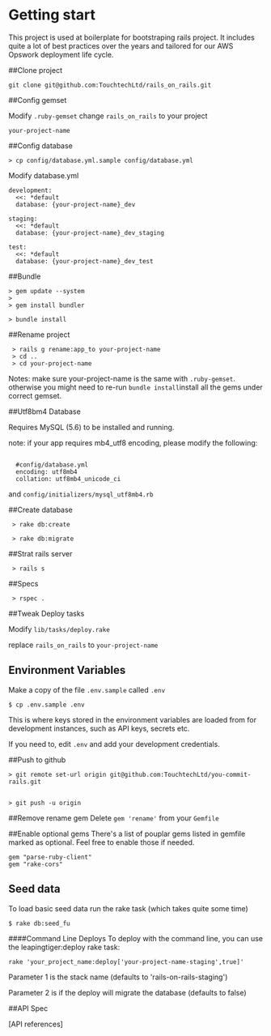 # Getting start

This project is used at boilerplate for bootstraping rails project.
It includes quite a lot of best practices over the years and tailored for our AWS Opswork deployment life cycle.

##Clone project

```
git clone git@github.com:TouchtechLtd/rails_on_rails.git

```
##Config gemset

Modify ``.ruby-gemset`` change ``rails_on_rails`` to your project

```
your-project-name

```

##Config database
```
> cp config/database.yml.sample config/database.yml

```

Modify database.yml


```
development:
  <<: *default
  database: {your-project-name}_dev

staging:
  <<: *default
  database: {your-project-name}_dev_staging

test:
  <<: *default
  database: {your-project-name}_dev_test

```


##Bundle

```
> gem update --system
>
> gem install bundler

> bundle install

```

##Rename project

```
 > rails g rename:app_to your-project-name
 > cd ..
 > cd your-project-name

```
Notes: make sure your-project-name is the same with ``.ruby-gemset``. otherwise you might need to re-run ``bundle install``install all the gems under correct gemset.


##Utf8bm4 Database

Requires MySQL (5.6) to be installed and running.

note: if your app requires mb4_utf8 encoding, please modify the following:

```

  #config/database.yml
  encoding: utf8mb4
  collation: utf8mb4_unicode_ci

```

and ``config/initializers/mysql_utf8mb4.rb``


##Create database

```
 > rake db:create

 > rake db:migrate
```

##Strat rails server

```
 > rails s

```


##Specs

```
 > rspec .

```

##Tweak Deploy tasks

Modify ``lib/tasks/deploy.rake``

replace ``rails_on_rails`` to ``your-project-name``



## Environment Variables

Make a copy of the file `.env.sample` called `.env`

    $ cp .env.sample .env

This is where keys stored in the environment variables are loaded from for
development instances, such as API keys, secrets etc.

If you need to, edit `.env` and add your development credentials.

##Push to github

```
> git remote set-url origin git@github.com:TouchtechLtd/you-commit-rails.git


> git push -u origin

```

##Remove rename gem
Delete ``gem 'rename'`` from your ``Gemfile``

##Enable optional gems
There's a list of pouplar gems listed in gemfile marked as optional. Feel free to enable those if needed.

```
gem "parse-ruby-client"
gem "rake-cors"

```


## Seed data

To load basic seed data
run the rake task (which takes quite some time)

    $ rake db:seed_fu

####Command Line Deploys
To deploy with the command line, you can use the leapingtiger:deploy rake task:

```
rake 'your_project_name:deploy['your-project-name-staging',true]'
```

Parameter 1 is the stack name (defaults to 'rails-on-rails-staging')

Parameter 2 is if the deploy will migrate the database (defaults to false)


##API Spec

[API references]